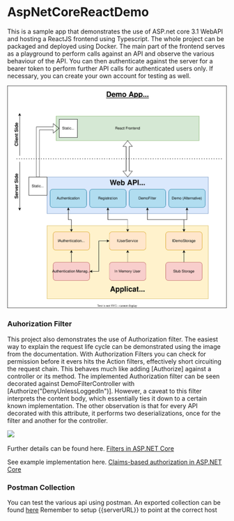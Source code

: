 # AspNetCoreReactDemo

This is a sample app that demonstrates the use of ASP.net core 3.1 WebAPI and hosting a ReactJS frontend using Typescript. The whole project can be packaged and deployed using Docker. The main part of the frontend serves as a playground to perform calls against an API and observe the various behaviour of the API. You can then authenticate against the server for a bearer token to perform further API calls for authenticated users only. If necessary, you can create your own account for testing as well. 

<img src="/ReadMeAssets/Demo Application Diagram.svg"/>

### Auhorization Filter
This project also demonstrates the use of Authorization filter. The easiest way to explain the request life cycle can be demonstrated using the image from the documentation. With Authorization Filters you can check for permission before it evers hits the Action filters, effectively short circuiting the request chain. This behaves much like adding [Authorize] against a controller or its method. The implemented Authorization filter can be seen decorated against DemoFilterController with [Authorize("DenyUnlessLoggedIn")]. However, a caveat to this filter interprets the content body, which essentially ties it down to a certain known implementation. The other observation is that for every API decorated with this attribute, it performs two deserializations, once for the filter and another for the controller.

<img src="https://docs.microsoft.com/en-us/aspnet/core/mvc/controllers/filters/_static/filter-pipeline-2.png?view=aspnetcore-3.1" />

Further details can be found here. [Filters in ASP.NET Core](https://docs.microsoft.com/en-us/aspnet/core/mvc/controllers/filters?view=aspnetcore-3.1)

See example implementation here. [Claims-based authorization in ASP.NET Core](https://docs.microsoft.com/en-us/aspnet/core/security/authorization/claims?view=aspnetcore-3.1)

### Postman Collection
You can test the various api using postman. An exported collection can be found [here](/ReadMeAssets/Demo.postman_collection.json)
Remember to setup {{serverURL}} to point at the correct host